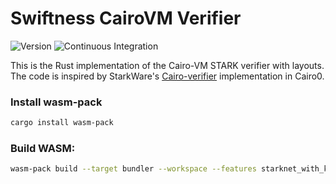 # Swiftness CairoVM Verifier

![Version](https://img.shields.io/badge/v0.0.3-green?style=flat-square&logo=git&logoColor=white&label=version)
![Continuous Integration](https://img.shields.io/github/actions/workflow/status/iosis-tech/cairovm-verifier/ci.yml?style=flat-square&logo=githubactions&logoColor=white&label=Continuous%20Integration)

This is the Rust implementation of the Cairo-VM STARK verifier with layouts. The code is inspired by StarkWare's [Cairo-verifier](https://github.com/starkware-libs/cairo-lang) implementation in Cairo0.

### Install wasm-pack
```sh
cargo install wasm-pack
```

### Build WASM:

```sh
wasm-pack build --target bundler --workspace --features starknet_with_keccak,blake2s --no-default-features
```
